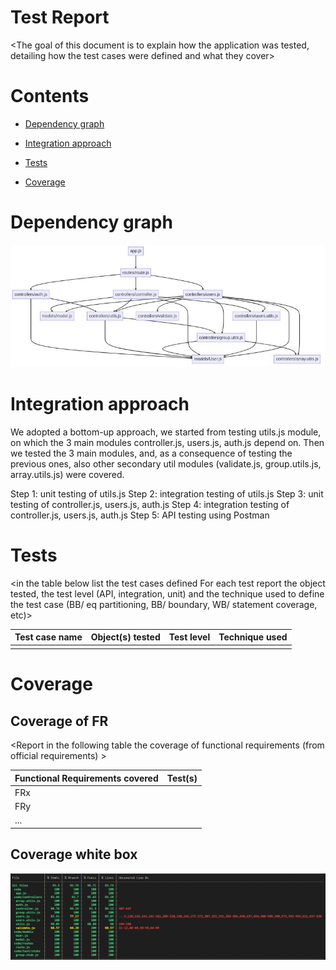 # Test Report

<The goal of this document is to explain how the application was tested, detailing how the test cases were defined and what they cover>

# Contents

- [Dependency graph](#dependency-graph)

- [Integration approach](#integration-approach)

- [Tests](#tests)

- [Coverage](#Coverage)





# Dependency graph 

![Dependency_graph](./images/dependency_graph.jpg)
     
# Integration approach
We adopted a bottom-up approach, we started from testing utils.js module, on which the 3 main modules controller.js, users.js, auth.js depend on.
Then we tested the 3 main modules, and, as a consequence of testing the previous ones, also other secondary util modules (validate.js, group.utils.js, array.utils.js) were covered.

Step 1: unit testing of utils.js
Step 2: integration testing of utils.js
Step 3: unit testing of controller.js, users.js, auth.js
Step 4: integration testing of controller.js, users.js, auth.js
Step 5: API testing using Postman

# Tests

   <in the table below list the test cases defined For each test report the object tested, the test level (API, integration, unit) and the technique used to define the test case  (BB/ eq partitioning, BB/ boundary, WB/ statement coverage, etc)>   <split the table if needed>


| Test case name | Object(s) tested | Test level | Technique used |
|--|--|--|--|
|||||





# Coverage



## Coverage of FR

<Report in the following table the coverage of  functional requirements (from official requirements) >

| Functional Requirements covered |   Test(s) | 
| ------------------------------- | ----------- | 
| FRx                             |             |             
| FRy                             |             | 
| ... ||



## Coverage white box

![Test_coverage](./images/coverage.PNG)






